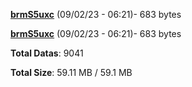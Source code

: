 [**brmS5uxc**](/data/brmS5uxc.txt) (09/02/23 - 06:21)- 683 bytes

[**brmS5uxc**](/data/brmS5uxc.txt) (09/02/23 - 06:21)- 683 bytes

**Total Datas**: 9041

**Total Size**: 59.11 MB / 59.1 MB